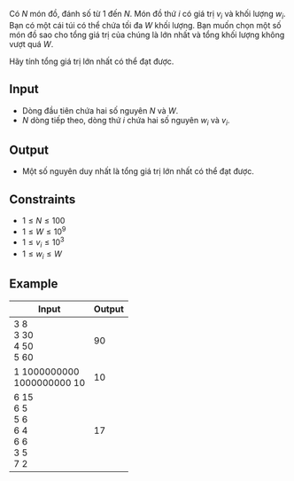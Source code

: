 Có $N$ món đồ, đánh số từ $1$ đến $N$. Món đồ thứ $i$ có giá trị $v_i$ và khối lượng $w_i$. Bạn có một cái túi có thể chứa tối đa $W$ khối lượng. Bạn muốn chọn một số món đồ sao cho tổng giá trị của chúng là lớn nhất và tổng khối lượng không vượt quá $W$.

Hãy tính tổng giá trị lớn nhất có thể đạt được.

## Input

- Dòng đầu tiên chứa hai số nguyên $N$ và $W$.
- $N$ dòng tiếp theo, dòng thứ $i$ chứa hai số nguyên $w_i$ và $v_i$.

## Output

- Một số nguyên duy nhất là tổng giá trị lớn nhất có thể đạt được.

## Constraints

- $1 \le N \le 100$
- $1 \le W \le 10^9$
- $1 \le v_i \le 10^3$
- $1 \le w_i \le W$

## Example

| Input                                                | Output |
| ---------------------------------------------------- | ------ |
| 3 8<br/>3 30<br/>4 50<br/>5 60                       | 90     |
| 1 1000000000<br/>1000000000 10                       | 10     |
| 6 15<br/>6 5<br/>5 6<br/>6 4<br/>6 6<br/>3 5<br/>7 2 | 17     |
